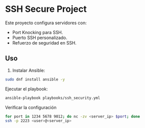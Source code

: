 # SSH Secure Project

Este proyecto configura servidores con:
- Port Knocking para SSH.
- Puerto SSH personalizado.
- Refuerzo de seguridad en SSH.

## Uso

1. Instalar Ansible:
```bash
sudo dnf install ansible -y
```

Ejecutar el playbook:

```bash
ansible-playbook playbooks/ssh_security.yml
```

Verificar la configuración
```bash
for port in 1234 5678 9012; do nc -zv <server_ip> $port; done
ssh -p 2223 <user>@<server_ip>
